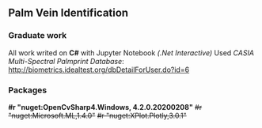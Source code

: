 ## Palm Vein Identification 
### Graduate work

All work writed on **C#** with Jupyter Notebook *(.Net Interactive)*
Used *CASIA Multi-Spectral Palmprint Database*: http://biometrics.idealtest.org/dbDetailForUser.do?id=6

### Packages
	
**#r "nuget:OpenCvSharp4.Windows, 4.2.0.20200208"**
~~#r "nuget:Microsoft.ML,1.4.0"~~
~~#r "nuget:XPlot.Plotly,3.0.1"~~